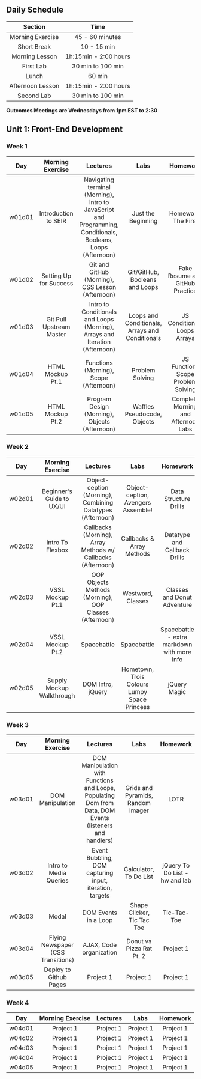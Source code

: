 ## Daily Schedule

| Section | Time |
|:--:|:---------:|
| Morning Exercise | 45 - 60 minutes |
| Short Break | 10 - 15 min |
| Morning Lesson | 1h:15min - 2:00 hours |
| First Lab | 30 min to 100 min |
| Lunch | 60 min |
| Afternoon Lesson | 1h:15min - 2:00 hours |
| Second Lab | 30 min to 100 min |


**Outcomes Meetings are Wednesdays from 1pm EST to 2:30**

## Unit 1: Front-End Development

### Week 1
| Day | Morning Exercise | Lectures | Labs | Homework |
|:---:|:-----------:|:-------:|:-----------:|:-----------:|
| w01d01 | Introduction to SEIR | Navigating terminal (Morning), Intro to JavaScript and Programming, Conditionals, Booleans, Loops (Afternoon) | Just the Beginning | Homework, The First |
| w01d02 | Setting Up for Success | Git and GitHub (Morning), CSS Lesson (Afternoon) | Git/GitHub, Booleans and Loops | Fake Resume and GitHub Practice |
| w01d03 | Git Pull Upstream Master | Intro to Conditionals and Loops (Morning), Arrays and Iteration (Afternoon) | Loops and Conditionals, Arrays and Conditionals | JS Conditionals Loops Arrays |
| w01d04 | HTML Mockup Pt.1 | Functions (Morning), Scope (Afternoon) | Problem Solving | JS Functions Scope Problem Solving |
| w01d05 | HTML Mockup Pt.2 | Program Design (Morning), Objects (Afternoon) | Waffles Pseudocode, Objects | Complete Morning and Afternoon Labs |

### Week 2
| Day | Morning Exercise | Lectures | Labs | Homework |
|:---:|:-----------:|:-------:|:-----------:|:-----------:|
| w02d01 | Beginner's Guide to UX/UI | Object-ception (Morning), Combining Datatypes (Afternoon) | Object-ception, Avengers Assemble! | Data Structure Drills |
| w02d02 | Intro To Flexbox | Callbacks (Morning), Array Methods w/ Callbacks (Afternoon) | Callbacks & Array Methods | Datatype and Callback Drills |
| w02d03 | VSSL Mockup Pt.1 | OOP Objects Methods (Morning), OOP Classes (Afternoon) | Westword, Classes | Classes and Donut Adventure |
| w02d04 | VSSL Mockup Pt.2 | Spacebattle | Spacebattle | Spacebattle - extra markdown with more info |
| w02d05 | Supply Mockup Walkthrough | DOM Intro, jQuery | Hometown, Trois Colours Lumpy Space Princess | jQuery Magic |

### Week 3
| Day | Morning Exercise | Lectures | Labs | Homework |
|:---:|:-----------:|:-------:|:-----------:|:-----------:|
| w03d01 | DOM Manipulation | DOM Manipulation with Functions and Loops, Populating Dom from Data, DOM Events (listeners and handlers) | Grids and Pyramids, Random Imager | LOTR |
| w03d02 | Intro to Media Queries | Event Bubbling, DOM capturing input, iteration, targets | Calculator, To Do List | jQuery To Do List - hw and lab |
| w03d03 | Modal | DOM Events in a Loop | Shape Clicker, Tic Tac Toe | Tic-Tac-Toe |
| w03d04 | Flying Newspaper (CSS Transitions) | AJAX, Code organization | Donut vs Pizza Rat Pt. 2 | Project 1 |
| w03d05 | Deploy to Github Pages | Project 1 | Project 1 | Project 1 |

### Week 4
| Day | Morning Exercise | Lectures | Labs | Homework |
|:---:|:-----------:|:-------:|:-----------:|:-----------:|
| w04d01 | Project 1 | Project 1 | Project 1 | Project 1 |
| w04d02 | Project 1 | Project 1 | Project 1 | Project 1 |
| w04d03 | Project 1 | Project 1 | Project 1 | Project 1 |
| w04d04 | Project 1 | Project 1 | Project 1 | Project 1 |
| w04d05 | Project 1 | Project 1 | Project 1 | Project 1 |